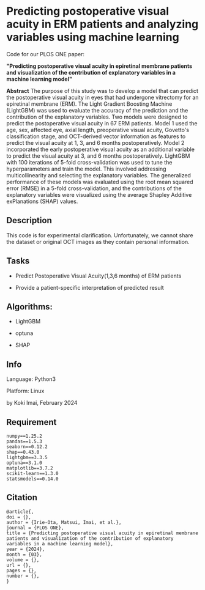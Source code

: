 # Predicting postoperative visual acuity in ERM patients and analyzing variables using machine learning

Code for our PLOS ONE paper:

**"Predicting postoperative visual acuity in epiretinal membrane patients and visualization of the contribution of explanatory variables in a machine learning model"**

**Abstract**
The purpose of this study was to develop a model that can predict the postoperative visual acuity in eyes that had undergone vitrectomy for an epiretinal membrane (ERM). The Light Gradient Boosting Machine (LightGBM) was used to evaluate the accuracy of the prediction and the contribution of the explanatory variables. Two models were designed to predict the postoperative visual acuity in 67 ERM patients. Model 1 used the age, sex, affected eye, axial length, preoperative visual acuity, Govetto's classification stage, and OCT-derived vector information as features to predict the visual acuity at 1, 3, and 6 months postoperatively. Model 2 incorporated the early postoperative visual acuity as an additional variable to predict the visual acuity at 3, and 6 months postoperatively. LightGBM with 100 iterations of 5-fold cross-validation was used to tune the hyperparameters and train the model. This involved addressing multicollinearity and selecting the explanatory variables. The generalized performance of these models was evaluated using the root mean squared error (RMSE) in a 5-fold cross-validation, and the contributions of the explanatory variables were visualized using the average Shapley Additive exPlanations (SHAP) values.

## Description
This code is for experimental clarification. Unfortunately, we cannot share the dataset or original OCT images as they contain personal information.

## Tasks
* Predict Postoperative Visual Acuity(1,3,6 months) of ERM patients

* Provide a patient-specific interpretation of predicted result

## Algorithms:
* LightGBM

* optuna

* SHAP

## Info
Language: Python3

Platform: Linux

by Koki Imai, February 2024

## Requirement
```
numpy==1.25.2
pandas==1.5.3
seaborn==0.12.2
shap==0.43.0
lightgbm==3.3.5
optuna==3.1.0
matplotlib==3.7.2
scikit-learn==1.3.0
statsmodels==0.14.0
```

## Citation
```
@article{,
doi = {},
author = {Irie-Ota, Matsui, Imai, et al.},
journal = {PLOS ONE},
title = {Predicting postoperative visual acuity in epiretinal membrane patients and visualization of the contribution of explanatory variables in a machine learning model},
year = {2024},
month = {03},
volume = {},
url = {},
pages = {},
number = {},
}
```
